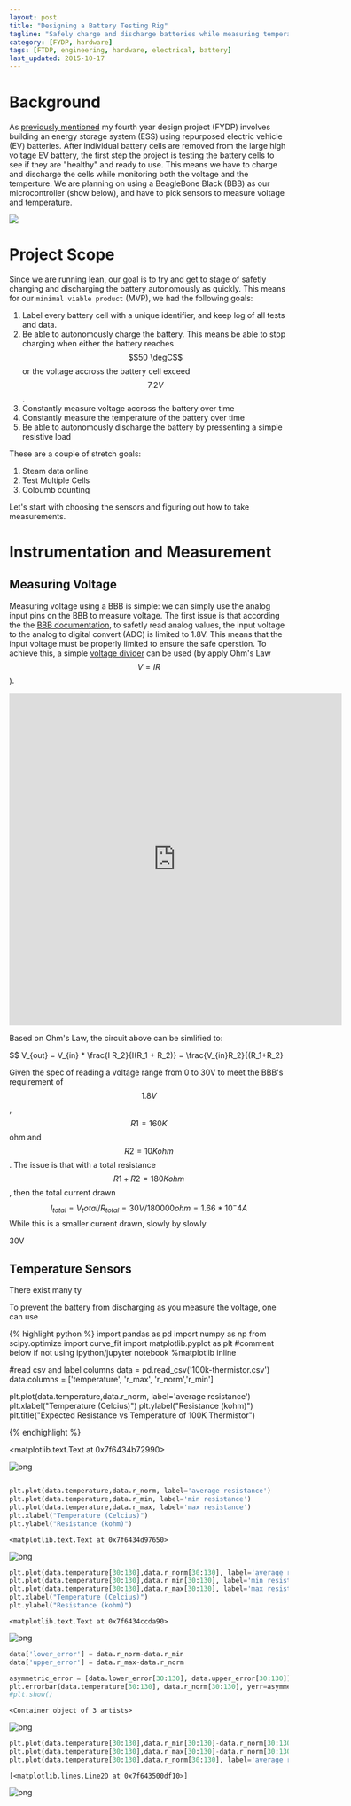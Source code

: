 ```yaml
---
layout: post
title: "Designing a Battery Testing Rig"
tagline: "Safely charge and discharge batteries while measuring temperature and voltage"
category: [FYDP, hardware] 
tags: [FTDP, engineering, hardware, electrical, battery]
last_updated: 2015-10-17
---
```


# Background
As [previously mentioned](http://mrandrewandrade.com/blog/2015/09/11/fydp-ess.html) my fourth year design project (FYDP) involves building an energy storage system (ESS) using repurposed electric vehicle (EV) batteries.  After individual battery cells are removed from the large high voltage EV battery, the first step the project is testing the battery cells to see if they are "healthy" and ready to use.  This means we have to charge and discharge the cells while monitoring both the voltage and the temperture.  We are planning on using a BeagleBone Black (BBB) as our microcontroller (show below), and have to pick sensors to measure voltage and temperature.

![](http://www.seeedstudio.com/document/pics/beaglebone.png)

# Project Scope

Since we are running lean, our goal is to try and get to stage of safetly changing and discharging the battery autonomously as quickly.  This means for our `minimal viable product` (MVP), we had the following goals:

1. Label every battery cell with a unique identifier, and keep log of all tests and data.
2. Be able to autonomously charge the battery.  This means be able to stop charging when either the battery reaches $$50 \degC$$ or the voltage accross the battery cell exceed $$7.2 V$$.
3. Constantly measure voltage accross the battery over time
4. Constantly measure the temperature of the battery over time
5. Be able to autonomously discharge the battery by pressenting a simple resistive load

These are a couple of stretch goals:
1. Steam data online
2. Test Multiple Cells
3. Coloumb counting

Let's start with choosing the sensors and figuring out how to take measurements.

# Instrumentation and Measurement


## Measuring Voltage

Measuring voltage using a BBB is simple: we can simply use the analog input pins on the BBB to measure voltage.  The first issue is that according the the [BBB documentation](http://beagleboard.org/support/BoneScript/analogRead/), to safetly read analog values, the input voltage to the analog to digital convert (ADC) is limited to 1.8V. This means that the input voltage must be properly limited to ensure the safe operstion.  To achieve this, a simple [voltage divider](https://learn.sparkfun.com/tutorials/voltage-dividers) can be used (by apply Ohm's Law $$V = I R$$).

<iframe title="voltage-divider" width="600" height="600" scrolling="no" frameborder="0" name="voltage-divider" class="eda_tool" src="https://upverter.com/eda/embed/#designId=79ccecb425cbbda4,actionId="></iframe>

Based on Ohm's Law, the circuit above can be simlified to:  

$$ V_{out} = V_{in} * \frac{I R_2}{I(R_1 + R_2)} = \frac{V_{in}R_2}{(R_1+R_2}




Given the spec of reading a voltage range from 0 to 30V to meet the BBB's requirement of $$1.8 V$$, $$R1 = 160K$$ ohm and $$R2 = 10K ohm$$.  The issue is that with a total resistance $$R1 + R2 = 180K ohm$$, then the total current drawn $$I_{total} = {V_total} / R_{total} = 30V / 180000 ohm = 1.66*10^-4 A$$ While this is a smaller current drawn, slowly by slowly 

30V 

## Temperature Sensors

There exist many ty








To prevent the battery from discharging as you measure the voltage, one can use 


{% highlight python %}
import pandas as pd
import numpy as np
from scipy.optimize import curve_fit
import matplotlib.pyplot as plt
#comment below if not using ipython/jupyter notebook
%matplotlib inline 

#read csv and label columns
data = pd.read_csv('100k-thermistor.csv')
data.columns = ['temperature', 'r_max', 'r_norm','r_min']

plt.plot(data.temperature,data.r_norm, label='average resistance')
plt.xlabel("Temperature (Celcius)")
plt.ylabel("Resistance (kohm)")
plt.title("Expected Resistance vs Temperature of 100K Thermistor")

{% endhighlight %}



<matplotlib.text.Text at 0x7f6434b72990>




![png](output_1_1.png)



```python

```


```python
plt.plot(data.temperature,data.r_norm, label='average resistance')
plt.plot(data.temperature,data.r_min, label='min resistance')
plt.plot(data.temperature,data.r_max, label='max resistance')
plt.xlabel("Temperature (Celcius)")
plt.ylabel("Resistance (kohm)")
```




    <matplotlib.text.Text at 0x7f6434d97650>




![png](output_3_1.png)



```python
plt.plot(data.temperature[30:130],data.r_norm[30:130], label='average resistance')
plt.plot(data.temperature[30:130],data.r_min[30:130], label='min resistance')
plt.plot(data.temperature[30:130],data.r_max[30:130], label='max resistance')
plt.xlabel("Temperature (Celcius)")
plt.ylabel("Resistance (kohm)")
```




    <matplotlib.text.Text at 0x7f6434ccda90>




![png](output_4_1.png)



```python
data['lower_error'] = data.r_norm-data.r_min
data['upper_error'] = data.r_max-data.r_norm

asymmetric_error = [data.lower_error[30:130], data.upper_error[30:130]]
plt.errorbar(data.temperature[30:130], data.r_norm[30:130], yerr=asymmetric_error, ecolor='r')
#plt.show()

```




    <Container object of 3 artists>




![png](output_5_1.png)



```python
plt.plot(data.temperature[30:130],data.r_min[30:130]-data.r_norm[30:130], label='lower error')
plt.plot(data.temperature[30:130],data.r_max[30:130]-data.r_norm[30:130], label='upper error')
plt.plot(data.temperature[30:130],data.r_norm[30:130], label='average resistance')

```




    [<matplotlib.lines.Line2D at 0x7f643500df10>]




![png](output_6_1.png)

